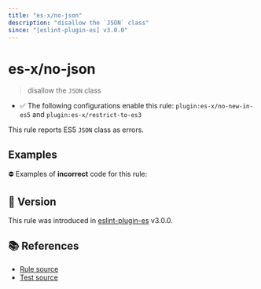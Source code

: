 ```yaml
---
title: "es-x/no-json"
description: "disallow the `JSON` class"
since: "[eslint-plugin-es] v3.0.0"
---
```


# es-x/no-json
> disallow the `JSON` class

- ✅ The following configurations enable this rule: `plugin:es-x/no-new-in-es5` and `plugin:es-x/restrict-to-es3`

This rule reports ES5 `JSON` class as errors.

## Examples

⛔ Examples of **incorrect** code for this rule:

<eslint-playground type="bad" code="/*eslint es-x/no-json: error */
var obj = JSON.parse(text)
var str = JSON.stringify(data)
" />

## 🚀 Version

This rule was introduced in [eslint-plugin-es] v3.0.0.

[eslint-plugin-es]: https://github.com/mysticatea/eslint-plugin-es

## 📚 References

- [Rule source](https://github.com/ota-meshi/eslint-plugin-es-x/blob/master/lib/rules/no-json.js)
- [Test source](https://github.com/ota-meshi/eslint-plugin-es-x/blob/master/tests/lib/rules/no-json.js)
